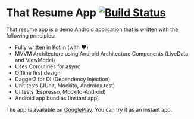# That Resume App [![Build Status](https://travis-ci.org/mblcdr/ThatResumeApp.svg?branch=master)](https://travis-ci.org/mblcdr/ThatResumeApp)

That resume app is a demo Android application that is written with the following principles:

  - Fully written in Kotlin (with :heart:)
  - MVVM Architecture using Android Architecture Components (LiveData and ViewModel)
  - Uses Coroutines for async
  - Offline first design
  - Dagger2 for DI (Dependency Injection)
  - Unit tests (JUnit, Mockito, Androidx.test)
  - UI tests (Espresso, Mockito-Android)
  - Android app bundles (Instant app)

The app is available on [GooglePlay](https://play.google.com/store/apps/details?id=com.samsaz.thatresumeapp). You can try it as an instant app.
